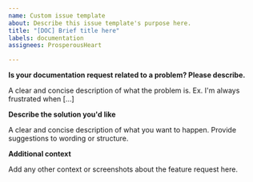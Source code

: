 ```yaml
---
name: Custom issue template
about: Describe this issue template's purpose here.
title: "[DOC] Brief title here"
labels: documentation
assignees: ProsperousHeart

---
```


**Is your documentation request related to a problem? Please describe.**

A clear and concise description of what the problem is. Ex. I'm always frustrated when [...]

**Describe the solution you'd like**

A clear and concise description of what you want to happen. Provide suggestions to wording or structure.

**Additional context**

Add any other context or screenshots about the feature request here.
